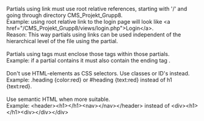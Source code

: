 Partials using link must use root relative references, starting with '/' and going through directory CMS_Projekt_Grupp8.<br>
Example: using root relative link to the login page will look like &lt;a href="/CMS_Projekt_Grupp8/views/login.php"&gt;Login&lt;/a&gt;.<br>
Reason: This way partials using links can be used independent of the hierarchical level of the file using the partial.<br>
<br>
Partials using tags must enclose those tags within those partials.<br>
Example: if a partial contains <head> it must also contain the ending tag </head>.<br>
<br>
Don't use HTML-elements as CSS selectors. Use classes or ID's instead.<br>
Example: .heading {color:red} or #heading {text:red} instead of h1 {text:red}.<br>
<br>
Use semantic HTML when more suitable.<br>
Example: &lt;header&gt;&lt;h1&gt;&lt;/h1&gt;&lt;nav&gt;&lt;/nav&gt;&lt;/header&gt; instead of &lt;div&gt;&lt;h1&gt;&lt;/h1&gt;&lt;div&gt;&lt;/div&gt;&lt;/div&gt;<br>
